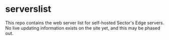 # serverslist
This repo contains the web server list for self-hosted Sector's Edge servers. No live updating information exists on the site yet, and this may be phased out.
